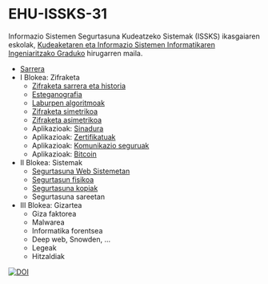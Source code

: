 # EHU-ISSKS-31

Informazio Sistemen Segurtasuna Kudeatzeko Sistemak (ISSKS) ikasgaiaren eskolak, [Kudeaketaren eta Informazio Sistemen Informatikaren Ingeniaritzako Graduko](https://www.ehu.eus/eu/kudeaketaren-eta-informazio-sistemen-informatikaren-ingeniaritzako-gradua-bizkaia) hirugarren maila.

* [Sarrera](Sarrera/index.html)
* I Blokea: Zifraketa
  * [Zifraketa sarrera eta historia](Zifraketa_intro/index.html)
  * [Esteganografia](Zifraketa_esteganografia/index.html)
  * [Laburpen algoritmoak](Zifraketa_laburpen/index.html)
  * [Zifraketa simetrikoa](Zifraketa_simetrikoa/index.html)
  * [Zifraketa asimetrikoa](Zifraketa_asimetrikoa/index.html)
  * Aplikazioak: [Sinadura](Zifraketa_sinadura/index.html)
  * Aplikazioak: [Zertifikatuak](Zifraketa_zertifikatuak/index.html)
  * Aplikazioak: [Komunikazio seguruak](Zifraketa_komunikazioak/index.html)
  * Aplikazioak: [Bitcoin](Zifraketa_bitcoin/index.html)
* II Blokea: Sistemak
  * [Segurtasuna Web Sistemetan](WebSegurtasuna/index.html)
  * [Segurtasun fisikoa](Segurtasun_fisikoa/index.html)
  * [Segurtasuna kopiak](Backup/index.html)
  * Segurtasuna sareetan
* III Blokea: Gizartea
  * Giza faktorea
  * Malwarea
  * Informatika forentsea
  * Deep web, Snowden, ...
  * Legeak
  * Hitzaldiak

[![DOI](https://zenodo.org/badge/405099738.svg)](https://zenodo.org/badge/latestdoi/405099738)
